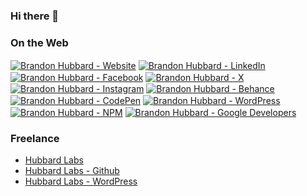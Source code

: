 ### Hi there 👋


### On the Web


<p>
<a href="https://links.brandonhubbard.com/website"><img alt="Brandon Hubbard - Website" align="center" src="https://img.shields.io/badge/WEBSITE-gray.svg?colorA=6A788D&colorB=6A788D&style=for-the-badge" /></a>
<a href="https://links.brandonhubbard.com/linkedin"><img alt="Brandon Hubbard - LinkedIn" align="center" src="https://img.shields.io/badge/LINKEDIN-gray.svg?colorA=6A788D&colorB=6A788D&style=for-the-badge" /></a>
<a href="https://links.brandonhubbard.com/facebook"><img alt="Brandon Hubbard - Facebook" align="center" src="https://img.shields.io/badge/FACEBOOK-gray.svg?colorA=6A788D&colorB=6A788D&style=for-the-badge" /></a>
<a href="https://links.brandonhubbard.com/x"><img alt="Brandon Hubbard - X" align="center" src="https://img.shields.io/badge/X-gray.svg?colorA=6A788D&colorB=6A788D&style=for-the-badge" /></a>
<a href="https://links.brandonhubbard.com/instagram"><img alt="Brandon Hubbard - Instagram" align="center" src="https://img.shields.io/badge/INSTAGRAM-gray.svg?colorA=6A788D&colorB=6A788D&style=for-the-badge" /></a>
<a href="https://links.brandonhubbard.com/behance"><img alt="Brandon Hubbard - Behance" align="center" src="https://img.shields.io/badge/BEHANCE-gray.svg?colorA=6A788D&colorB=6A788D&style=for-the-badge" /></a>
<a href="https://links.brandonhubbard.com/codepen"><img alt="Brandon Hubbard - CodePen" align="center" src="https://img.shields.io/badge/CODEPEN-gray.svg?colorA=6A788D&colorB=6A788D&style=for-the-badge" /></a>
<a href="https://links.brandonhubbard.com/wordpress"><img alt="Brandon Hubbard - WordPress" align="center" src="https://img.shields.io/badge/WORDPRESS-gray.svg?colorA=6A788D&colorB=6A788D&style=for-the-badge" /></a>
<a href="https://links.brandonhubbard.com/npm"><img alt="Brandon Hubbard - NPM" align="center" src="https://img.shields.io/badge/NPM-gray.svg?colorA=6A788D&colorB=6A788D&style=for-the-badge" /></a>
<a href="https://links.brandonhubbard.com/gdev"><img alt="Brandon Hubbard - Google Developers" align="center" src="https://img.shields.io/badge/GOOGLEDEVELOPERS-gray.svg?colorA=6A788D&colorB=6A788D&style=for-the-badge" /></a>
</p>



### Freelance

- [Hubbard Labs](https://hubbardlabs.com)
- [Hubbard Labs - Github](https://github.com/hubbardlabs)
- [Hubbard Labs - WordPress](https://profiles.wordpress.org/hubbardlabs/)
